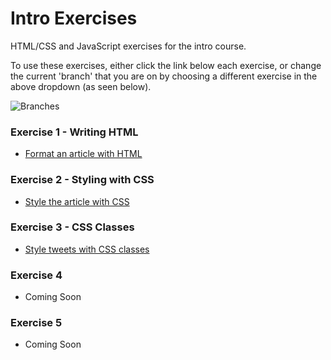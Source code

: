 Intro Exercises
===============

HTML/CSS and JavaScript exercises for the intro course.

To use these exercises, either click the link below each exercise, or change the current 'branch' that you are on by choosing a different exercise in the above dropdown (as seen below).

![Branches](\includegraphics[width=400px]{https://raw.githubusercontent.com/CodingCampus/intro-exercises/master/extras/branches.png})

### Exercise 1 - Writing HTML ###

- [Format an article with HTML](https://github.com/CodingCampus/intro-exercises/tree/exercise1)

### Exercise 2 - Styling with CSS ###

- [Style the article with CSS](https://github.com/CodingCampus/intro-exercises/tree/exercise2)

### Exercise 3 - CSS Classes ###

- [Style tweets with CSS classes](https://github.com/CodingCampus/intro-exercises/tree/exercise3)

### Exercise 4 ###

- Coming Soon

### Exercise 5 ###

- Coming Soon
